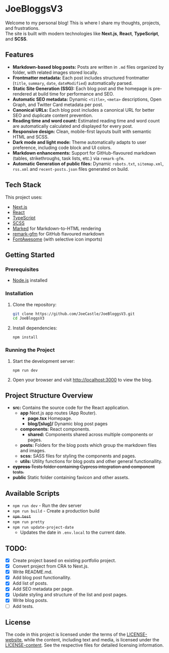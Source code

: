 # JoeBloggsV3

Welcome to my personal blog! This is where I share my thoughts, projects, and frustrations.  
The site is built with modern technologies like **Next.js**, **React**, **TypeScript**, and **SCSS**.

## Features

- **Markdown-based blog posts:** Posts are written in `.md` files organized by folder, with related images stored locally.
- **Frontmatter metadata:** Each post includes structured frontmatter (`title`, `summary`, `date`, `dateModified`) automatically parsed.
- **Static Site Generation (SSG):** Each blog post and the homepage is pre-rendered at build time for performance and SEO.
- **Automatic SEO metadata:** Dynamic `<title>`, `<meta>` descriptions, Open Graph, and Twitter Card metadata per post.
- **Canonical URLs:** Each blog post includes a canonical URL for better SEO and duplicate content prevention.
- **Reading time and word count:** Estimated reading time and word count are automatically calculated and displayed for every post.
- **Responsive design:** Clean, mobile-first layouts built with semantic HTML and SCSS.
- **Dark mode and light mode:** Theme automatically adapts to user preference, including code block and UI colors.
- **Markdown enhancements:** Support for GitHub-flavoured markdown (tables, strikethroughs, task lists, etc.) via `remark-gfm`.
- **Automatic Generation of public files:** Dynamic `robots.txt`, `sitemap.xml`, `rss.xml` and `recent-posts.json` files generated on build.

## Tech Stack

This project uses:

- [Next.js](https://nextjs.org/)
- [React](https://react.dev/)
- [TypeScript](https://www.typescriptlang.org/)
- [SCSS](https://sass-lang.com/)
- [Marked](https://marked.js.org/) for Markdown-to-HTML rendering
- [remark-gfm](https://github.com/remarkjs/remark-gfm) for GitHub flavoured markdown
- [FontAwesome](https://fontawesome.com/) (with selective icon imports)

## Getting Started

### Prerequisites

- [Node.js](https://nodejs.org/) installed

### Installation

1. Clone the repository:

   ```bash
   git clone https://github.com/JoeCastle/JoeBloggsV3.git
   cd JoeBloggsV3
   ```

3. Install dependencies:
   ```
   npm install
   ```

### Running the Project

1. Start the development server:
   ```
   npm run dev
   ```

2. Open your browser and visit [http://localhost:3000](http://localhost:3000) to view the blog.

## Project Structure Overview

- **src:** Contains the source code for the React application.
  - **app**  Next.js app routes (App Router).
    - **page.tsx** Homepage.
    - **blog/[slug]/** Dynamic blog post pages
  - **components:** React components.
    - **shared:** Components shared across multiple components or pages.
  - **posts:** Folders for the blog posts which group the markdown files and images.
  - **scss:** SASS files for styling the components and pages.
  - **utils:** Utility functions for blog posts and other general functionallity.
- ~~**cypress** Tests folder containing Cypress integration and component tests.~~
- **public** Static folder containing favicon and other assets.


## Available Scripts

- `npm run dev` - Run the dev server
- `npm run build` - Create a production build
- ~~`npm test`~~
- `npm run pretty`
- `npm run update-project-date`
   - Updates the date in `.env.local` to the current date.

## TODO:

- [x] Create project based on existing portfolio project.
- [x] Convert project from CRA to Next.js.
- [x] Write README.md.
- [x] Add blog post functionallity.
- [x] Add list of posts.
- [x] Add SEO metadata per page.
- [x] Update styling and structure of the list and post pages.
- [X] Write blog posts.
- [ ] Add tests.

## License

The code in this project is licensed under the terms of the [LICENSE-website](LICENSE-website), while the content, including text and media, is licensed under the [LICENSE-content](LICENSE-content). See the respective files for detailed licensing information.
